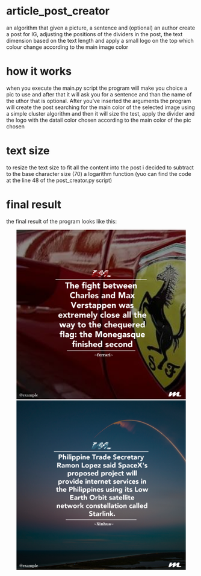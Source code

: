 # article_post_creator
an algorithm that given a picture, a sentence and (optional) an author create a post for IG, adjusting the positions of the dividers in the post, the text dimension based on the text length and apply a small logo on the top which colour change according to the main image color 
# how it works
when you execute the main.py script the program will make you choice a pic to use and after that it will ask you for a sentence and than the name of the uthor that is optional.
After you've inserted the arguments the program will create the post searching for the main color of the selected image using a simple cluster algorithm and then it will size the test, apply the divider and the logo with the datail color chosen according to the main color of the pic chosen   
# text size
to resize the text size to fit all the content into the post i decided to subtract to the base character size (70) a logarithm function (yuo can find the code at the line 48 of the post_creator.py script)
# final result
the final result of the program looks like this:

<p align="middle">
  <img src="post/post.png" alt="esample" width="450"/>
  <img src="post/post_2.png" alt="esample" width="450"/>
</p>

